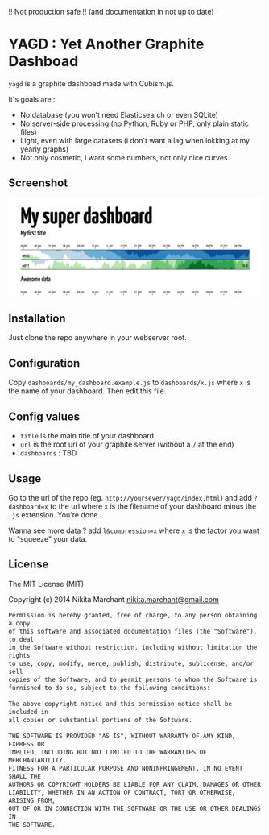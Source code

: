 !! Not production safe !!
(and documentation in not up to date)

# YAGD : Yet Another Graphite Dashboad

`yagd` is a graphite dashboad made with Cubism.js.

It's goals are :

* No database (you won't need Elasticsearch or even SQLite)
* No server-side processing (no Python, Ruby or PHP, only plain static files)
* Light, even with large datasets (i don't want a lag when lokking at my yearly graphs)
* Not only cosmetic, I want some numbers, not only nice curves

## Screenshot
![screenshot](https://raw.githubusercontent.com/C4ptainCrunch/Yagd/master/screenshot.png)

## Installation
Just clone the repo anywhere in your webserver root.

## Configuration
Copy `dashboards/my_dashboard.example.js` to `dashboards/x.js` where `x` is the name of your dashboard. Then edit this file.

## Config values
* `title` is the main title of your dashboard.
* `url` is the root url of your graphite server (without a `/` at the end)
* `dashboards` : TBD

## Usage
Go to the url of the repo (eg. `http://yoursever/yagd/index.html`) and add `?dashboard=x` to the url where `x` is the filename of your dashboard minus the `.js` extension. You're done.

Wanna see more data ? add `l&compression=x` where `x` is the factor you want to "squeeze" your data.

## License

The MIT License (MIT)

Copyright (c) 2014 Nikita Marchant <nikita.marchant@gmail.com>

    Permission is hereby granted, free of charge, to any person obtaining a copy
    of this software and associated documentation files (the "Software"), to deal
    in the Software without restriction, including without limitation the rights
    to use, copy, modify, merge, publish, distribute, sublicense, and/or sell
    copies of the Software, and to permit persons to whom the Software is
    furnished to do so, subject to the following conditions:

    The above copyright notice and this permission notice shall be included in
    all copies or substantial portions of the Software.

    THE SOFTWARE IS PROVIDED "AS IS", WITHOUT WARRANTY OF ANY KIND, EXPRESS OR
    IMPLIED, INCLUDING BUT NOT LIMITED TO THE WARRANTIES OF MERCHANTABILITY,
    FITNESS FOR A PARTICULAR PURPOSE AND NONINFRINGEMENT. IN NO EVENT SHALL THE
    AUTHORS OR COPYRIGHT HOLDERS BE LIABLE FOR ANY CLAIM, DAMAGES OR OTHER
    LIABILITY, WHETHER IN AN ACTION OF CONTRACT, TORT OR OTHERWISE, ARISING FROM,
    OUT OF OR IN CONNECTION WITH THE SOFTWARE OR THE USE OR OTHER DEALINGS IN
    THE SOFTWARE.
